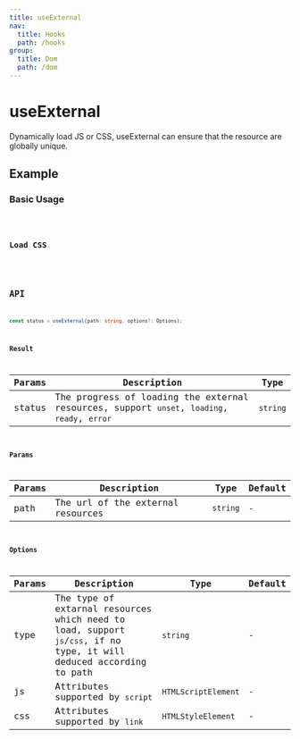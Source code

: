 ```yaml
---
title: useExternal
nav:
  title: Hooks
  path: /hooks
group:
  title: Dom
  path: /dom
---
```


# useExternal

<Tag lang="en-US" tags="ssr"></Tag>

Dynamically load JS or CSS, useExternal can ensure that the resource are globally unique.

## Example

### Basic Usage

<code src="./demo/demo1.tsx" />

### Load CSS

<code src="./demo/demo2.tsx" />

## API

```typescript
const status = useExternal(path: string, options?: Options);
```

### Result

| Params | Description                                                                                  | Type     |
|--------|----------------------------------------------------------------------------------------------|----------|
| status | The progress of loading the external resources, support `unset`, `loading`, `ready`, `error` | `string` |

### Params

| Params | Description                       | Type     | Default |
|--------|-----------------------------------|----------|---------|
| path   | The url of the external resources | `string` | -       |

### Options

| Params | Description                                                                                                          | Type                | Default |
|--------|----------------------------------------------------------------------------------------------------------------------|---------------------|---------|
| type   | The type of extarnal resources which need to load, support `js`/`css`, if no type, it will deduced according to path | `string`            | -       |
| js     | Attributes supported by `script`                                                                                     | `HTMLScriptElement` | -       |
| css    | Attributes supported by `link`                                                                                       | `HTMLStyleElement`  | -       |
